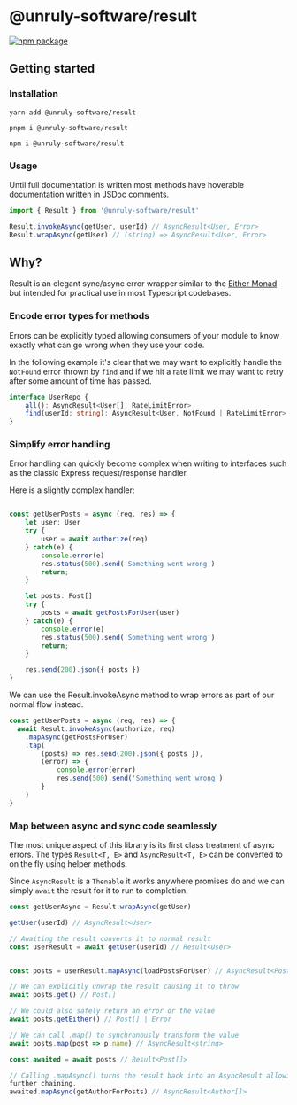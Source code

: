 # @unruly-software/result

<p>
  <a href="https://www.npmjs.com/package/@unruly-software/result">
    <img src="https://img.shields.io/npm/v/%40unruly-software%2Fresult" alt="npm package">
  </a>
</p>


## Getting started

### Installation

```shell
yarn add @unruly-software/result

pnpm i @unruly-software/result

npm i @unruly-software/result
```

### Usage


Until full documentation is written most methods have hoverable documentation
written in JSDoc comments.

```typescript
import { Result } from '@unruly-software/result'

Result.invokeAsync(getUser, userId) // AsyncResult<User, Error>
Result.wrapAsync(getUser) // (string) => AsyncResult<User, Error>
```


## Why?

Result is an elegant sync/async error wrapper similar to the [Either
Monad](https://www.scala-lang.org/api/2.12.7/scala/util/Either.html) but
intended for practical use in most Typescript codebases.

### Encode error types for methods

Errors can be explicitly typed allowing consumers of your module to know
exactly what can go wrong when they use your code.

In the following example it's clear that we may want to explicitly handle the
`NotFound` error thrown by `find` and if we hit a rate limit we may want to
retry after some amount of time has passed.

```typescript
interface UserRepo {
    all(): AsyncResult<User[], RateLimitError>
    find(userId: string): AsyncResult<User, NotFound | RateLimitError>
}
```


### Simplify error handling

Error handling can quickly become complex when writing to
interfaces such as the classic Express request/response
handler.

Here is a slightly complex handler:
```typescript

const getUserPosts = async (req, res) => {
    let user: User
    try {
        user = await authorize(req)
    } catch(e) {
        console.error(e)
        res.status(500).send('Something went wrong')
        return;
    }

    let posts: Post[]
    try {
        posts = await getPostsForUser(user)
    } catch(e) {
        console.error(e)
        res.status(500).send('Something went wrong')
        return;
    }

    res.send(200).json({ posts })
}
```

We can use the Result.invokeAsync method to wrap errors as part of our normal
flow instead.


```typescript
const getUserPosts = async (req, res) => {
  await Result.invokeAsync(authorize, req)
    .mapAsync(getPostsForUser)
    .tap(
        (posts) => res.send(200).json({ posts }),
        (error) => {
            console.error(error)
            res.send(500).send('Something went wrong') 
        }
    )
}
```

### Map between async and sync code seamlessly

The most unique aspect of this library is its first class treatment of async
errors. The types `Result<T, E>` and `AsyncResult<T, E>` can be converted to on
the fly using helper methods.

Since `AsyncResult` is a `Thenable` it works anywhere promises do and we can
simply `await` the result for it to run to completion.

```typescript
const getUserAsync = Result.wrapAsync(getUser)

getUser(userId) // AsyncResult<User>

// Awaiting the result converts it to normal result
const userResult = await getUser(userId) // Result<User>


const posts = userResult.mapAsync(loadPostsForUser) // AsyncResult<Post[]>

// We can explicitly unwrap the result causing it to throw
await posts.get() // Post[]

// We could also safely return an error or the value
await posts.getEither() // Post[] | Error

// We can call .map() to synchronously transform the value
await posts.map(post => p.name) // AsyncResult<string>

const awaited = await posts // Result<Post[]>

// Calling .mapAsync() turns the result back into an AsyncResult allowing
further chaining.
awaited.mapAsync(getAuthorForPosts) // AsyncResult<Author[]>
```

